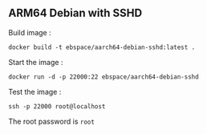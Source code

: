 ## ARM64 Debian with SSHD

Build image :

    docker build -t ebspace/aarch64-debian-sshd:latest .


Start the image :

    docker run -d -p 22000:22 ebspace/aarch64-debian-sshd


Test the image :

    ssh -p 22000 root@localhost

The root password is  `root`


